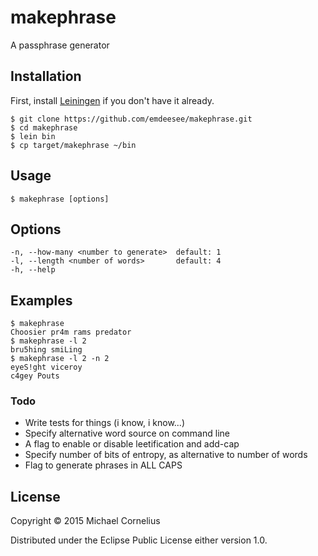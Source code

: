 # makephrase

A passphrase generator

## Installation

First, install [Leiningen](http://leiningen.org/) if you don't have it already.

    $ git clone https://github.com/emdeesee/makephrase.git
    $ cd makephrase
    $ lein bin
    $ cp target/makephrase ~/bin

## Usage

    $ makephrase [options]

## Options

    -n, --how-many <number to generate>  default: 1
    -l, --length <number of words>       default: 4
    -h, --help


## Examples

    $ makephrase
    Choosier pr4m rams predator
    $ makephrase -l 2
    bru5hing smiLing
    $ makephrase -l 2 -n 2
    eyeS!ght viceroy
    c4gey Pouts

### Todo

 + Write tests for things (i know, i know...)
 + Specify alternative word source on command line
 + A flag to enable or disable leetification and add-cap
 + Specify number of bits of entropy, as alternative to number of words
 + Flag to generate phrases in ALL CAPS

## License

Copyright © 2015 Michael Cornelius

Distributed under the Eclipse Public License either version 1.0.

